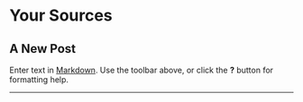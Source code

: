# Your Sources

## A New Post

Enter text in [Markdown](http://daringfireball.net/projects/markdown/). Use the toolbar above, or click the **?** button for formatting help.

***
